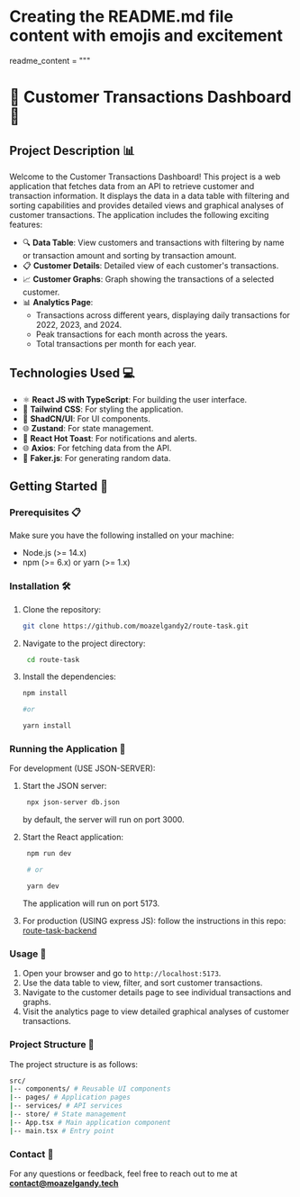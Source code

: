 # Creating the README.md file content with emojis and excitement

readme_content = """

# 🎉 Customer Transactions Dashboard 🚀

## Project Description 📊

Welcome to the Customer Transactions Dashboard! This project is a web application that fetches data from an API to retrieve customer and transaction information. It displays the data in a data table with filtering and sorting capabilities and provides detailed views and graphical analyses of customer transactions. The application includes the following exciting features:

- 🔍 **Data Table**: View customers and transactions with filtering by name or transaction amount and sorting by transaction amount.
- 📋 **Customer Details**: Detailed view of each customer's transactions.
- 📈 **Customer Graphs**: Graph showing the transactions of a selected customer.
- 📊 **Analytics Page**:
  - Transactions across different years, displaying daily transactions for 2022, 2023, and 2024.
  - Peak transactions for each month across the years.
  - Total transactions per month for each year.

## Technologies Used 💻

- ⚛️ **React JS with TypeScript**: For building the user interface.
- 🎨 **Tailwind CSS**: For styling the application.
- 💎 **ShadCN/UI**: For UI components.
- 🌐 **Zustand**: For state management.
- 🔔 **React Hot Toast**: For notifications and alerts.
- 🌐 **Axios**: For fetching data from the API.
- 🔀 **Faker.js**: For generating random data.

## Getting Started 🚀

### Prerequisites 📋

Make sure you have the following installed on your machine:

- Node.js (>= 14.x)
- npm (>= 6.x) or yarn (>= 1.x)

### Installation 🛠️

1. Clone the repository:
   ```sh
   git clone https://github.com/moazelgandy2/route-task.git
   ```
2. Navigate to the project directory:
   ```sh
    cd route-task
   ```
3. Install the dependencies:

   ```sh
   npm install

   #or

   yarn install
   ```

### Running the Application 🚀

For development (USE JSON-SERVER):

1. Start the JSON server:

   ```sh
    npx json-server db.json
   ```

   by default, the server will run on port 3000.

2. Start the React application:

   ```sh
    npm run dev

    # or

    yarn dev
   ```

   The application will run on port 5173.

3. For production (USING express JS):
   follow the instructions in this repo: [route-task-backend](https://github.com/moazelgandy2/route-task-server)

### Usage 📝

1. Open your browser and go to `http://localhost:5173`.
2. Use the data table to view, filter, and sort customer transactions.
3. Navigate to the customer details page to see individual transactions and graphs.
4. Visit the analytics page to view detailed graphical analyses of customer transactions.

### Project Structure 📁

The project structure is as follows:

```sh
src/
|-- components/ # Reusable UI components
|-- pages/ # Application pages
|-- services/ # API services
|-- store/ # State management
|-- App.tsx # Main application component
|-- main.tsx # Entry point
```

### Contact 📧

For any questions or feedback, feel free to reach out to me at **contact@moazelgandy.tech**
